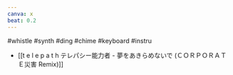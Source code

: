 ```yaml
---
canva: x
beat: 0.2
---
```

#whistle #synth #ding #chime #keyboard #instru 
- [[t e l e p a t h テレパシー能力者 - 夢をあきらめないで (ＣＯＲＰＯＲＡＴＥ災害 Remix)]]